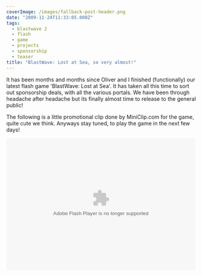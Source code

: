 ```yaml
---
coverImage: /images/fallback-post-header.png
date: "2009-11-24T11:33:05.000Z"
tags:
  - blastwave 2
  - flash
  - game
  - projects
  - sponsorship
  - teaser
title: "BlastWave: Lost at Sea, so very almost!"
---
```


It has been months and months since Oliver and I finished (functionally) our latest flash game 'BlastWave: Lost at Sea'. It has taken all this time to sort out sponsorship deals, with all the various portals. We have been through headache after headache but its finally almost time to release to the general public!

<!-- more -->

The following is a little promotional clip done by MiniClip.com for the game, quite cute we think. Anyways stay tuned, to play the game in the next few days!

<object classid="clsid:d27cdb6e-ae6d-11cf-96b8-444553540000" width="500" height="350" codebase="https://download.macromedia.com/pub/shockwave/cabs/flash/swflash.cab#version=6,0,40,0"><param name="src" value="/wp-content/uploads/2009/11/blastwave.swf?loop=true" /><embed type="application/x-shockwave-flash" width="500" height="350" src="/wp-content/uploads/2009/11/blastwave.swf?loop=true"></embed></object>
